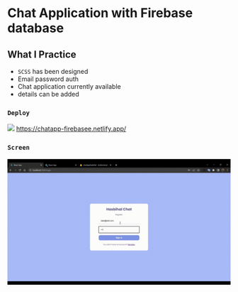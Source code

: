 # Chat Application with Firebase database

## What I Practice

 - `SCSS` has been designed
 - Email password auth
 - Chat application currently available
 - details can be added
 
 ### `Deploy` 

<img src="https://www.svgrepo.com/show/376339/netlify.svg" ald="Cloud Image" widt='20' height='20' /> https://chatapp-firebasee.netlify.app/

### `Screen` </br>

![](screen.gif)  
